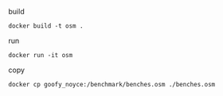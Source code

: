 
build

`docker build -t osm .`

run

`docker run -it osm`

copy

`docker cp goofy_noyce:/benchmark/benches.osm ./benches.osm`

